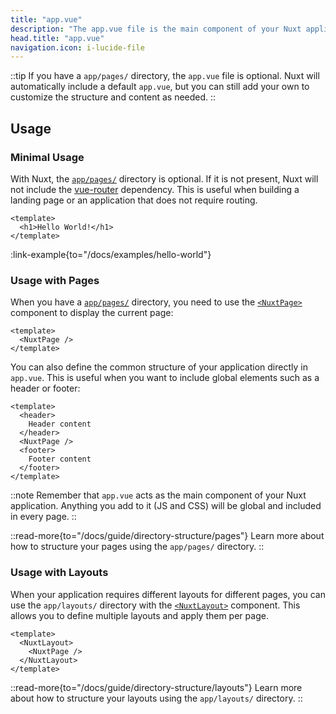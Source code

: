 ```yaml
---
title: "app.vue"
description: "The app.vue file is the main component of your Nuxt application."
head.title: "app.vue"
navigation.icon: i-lucide-file
---
```


::tip
If you have a `app/pages/` directory, the `app.vue` file is optional. Nuxt will automatically include a default `app.vue`, but you can still add your own to customize the structure and content as needed.
::

## Usage

### Minimal Usage

With Nuxt, the [`app/pages/`](/docs/guide/directory-structure/pages) directory is optional. If it is not present, Nuxt will not include the [vue-router](https://router.vuejs.org) dependency. This is useful when building a landing page or an application that does not require routing.

```vue [app/app.vue]
<template>
  <h1>Hello World!</h1>
</template>
```

:link-example{to="/docs/examples/hello-world"}

### Usage with Pages

When you have a [`app/pages/`](/docs/guide/directory-structure/pages) directory, you need to use the [`<NuxtPage>`](/docs/api/components/nuxt-page) component to display the current page:

```vue [app/app.vue]
<template>
  <NuxtPage />
</template>
```

You can also define the common structure of your application directly in `app.vue`. This is useful when you want to include global elements such as a header or footer:

```vue [app/app.vue]
<template>
  <header>
    Header content
  </header>
  <NuxtPage />
  <footer>
    Footer content
  </footer>
</template>
```

::note
Remember that `app.vue` acts as the main component of your Nuxt application. Anything you add to it (JS and CSS) will be global and included in every page.
::

::read-more{to="/docs/guide/directory-structure/pages"}
Learn more about how to structure your pages using the `app/pages/` directory.
::

### Usage with Layouts

When your application requires different layouts for different pages, you can use the `app/layouts/` directory with the [`<NuxtLayout>`](/docs/api/components/nuxt-layout) component. This allows you to define multiple layouts and apply them per page.

```vue [app/app.vue]
<template>
  <NuxtLayout>
    <NuxtPage />
  </NuxtLayout>
</template>
```

::read-more{to="/docs/guide/directory-structure/layouts"}
Learn more about how to structure your layouts using the `app/layouts/` directory.
::
